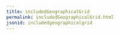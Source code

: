 ```yaml
---
title: includedGeographicalGrid
permalink: includedGeographicalGrid.html
jsonid: includedgeographicalgrid
---
```

